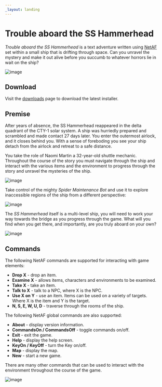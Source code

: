 ```yaml
---
_layout: landing
---
```

# Trouble aboard the SS Hammerhead
*Trouble aboard the SS Hammerhead* is a text adventure written using [NetAF](https://github.com/benpollarduk/NetAF) set within a small ship that is drifting through space. Can you unravel the mystery and make it out alive before you succumb to whatever horrors lie in wait on the ship? 

![image](~/images/screenshots/title.png)

## Download
Visit the [downloads](docs/download.md) page to download the latest installer.

## Premise
After years of absence, the SS Hammerhead reappeared in the delta quadrant of the CTY-1 solar system. A ship was hurriedly prepared and scrambled and made contact 27 days later.
You enter the outermost airlock, and it closes behind you. With a sense of foreboding you see your ship detach from the airlock and retreat to a safe distance.

You take the role of Naomi Martin a 32-year-old shuttle mechanic. Throughout the course of the story you must navigate through the ship and interact with the various items and the environment
to progress through the story and unravel the mysteries of the ship.

![image](~/images/screenshots/room.png)

Take control of the mighty *Spider Maintenance Bot* and use it to explore inaccessible regions of the ship from a different perspective:

![image](~/images/screenshots/spiderbot.png)

The *SS Hammerhead* itself is a multi-level ship, you will need to work your way towards the bridge as you progress through the game. What will you find when you get there, and importantly,
are you truly aboard on your own?

![image](~/images/screenshots/map.png)

## Commands
The following NetAF commands are supported for interacting with game elements:
* **Drop X** - drop an item.
* **Examine X** - allows items, characters and environments to be examined.
* **Take X** - take an item.
* **Talk to X** - talk to a NPC, where X is the NPC.
* **Use X on Y** - use an item. Items can be used on a variety of targets. Where X is the item and Y is the target.
* **N, S, E, W, U, D** - traverse through the rooms of the ship.

The following NetAF global commands are also supported:
* **About** - display version information.
* **CommandsOn / CommandsOff** - toggle commands on/off.
* **Exit** - exit the game.
* **Help** - display the help screen.
* **KeyOn / KeyOff** - turn the Key on/off.
* **Map** - display the map.
* **New** - start a new game.

There are many other commands that can be used to interact with the environment throughout the course of the game.

![image](~/images/screenshots/starfield.png)